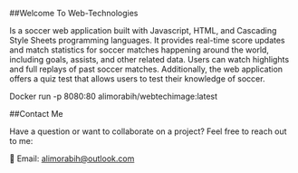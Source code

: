 ##Welcome To Web-Technologies

Is a soccer web application built with Javascript, HTML, and Cascading Style Sheets programming languages. It provides real-time score updates and match statistics for soccer matches happening around the world, including goals, assists, and other related data. Users can watch highlights and full replays of past soccer matches. Additionally, the web application offers a quiz test that allows users to test their knowledge of soccer.

Docker run -p 8080:80 alimorabih/webtechimage:latest

##Contact Me

Have a question or want to collaborate on a project? Feel free to reach out to me:

📧 Email: alimorabih@outlook.com
